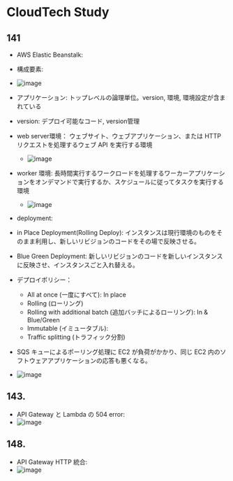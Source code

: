 # CloudTech Study

## 141

- AWS Elastic Beanstalk:
 - 構成要素:
  - ![image](https://github.com/yoshikikasama/network-and-server/assets/61643054/83ca91bd-2654-4f48-a9f3-2f36c536f1ae)
  - アプリケーション: トップレベルの論理単位。version, 環境, 環境設定が含まれている
  - version: デプロイ可能なコード, version管理
  - web server環境： ウェブサイト、ウェブアプリケーション、または HTTP リクエストを処理するウェブ API を実行する環境
    - ![image](https://github.com/yoshikikasama/network-and-server/assets/61643054/9d35538c-1c71-4f02-8685-577782baac2e)
  - worker 環境: 長時間実行するワークロードを処理するワーカーアプリケーションをオンデマンドで実行するか、スケジュールに従ってタスクを実行する環境
    - ![image](https://github.com/yoshikikasama/network-and-server/assets/61643054/c6a6b30d-dc83-41ad-abff-d0b46fdbc58b)
  - deployment:
   - in Place Deployment(Rolling Deploy): インスタンスは現行環境のものをそのまま利用し、新しいリビジョンのコードをその場で反映させる。
   - Blue Green Deployment: 新しいリビジョンのコードを新しいインスタンスに反映させ、インスタンスごと入れ替える。
  - デプロイポリシー：
    - All at once (一度にすべて): In place
    - Rolling (ローリング)
    - Rolling with additional batch (追加バッチによるローリング): In & Blue/Green
    - Immutable (イミュータブル): 
    - Traffic splitting (トラフィック分割)

- SQS キューによるポーリング処理に EC2 が負荷がかかり、同じ EC2 内のソフトウェアアプリケーションの応答も悪くなる。
- ![image](https://github.com/yoshikikasama/network-and-server/assets/61643054/21a9820a-09f9-425e-92d8-4102a0b2fcd4)


  
  
  

## 143.

- API Gateway と Lambda の 504 error:
- ![image](https://github.com/yoshikikasama/network-and-server/assets/61643054/a5637603-ad7a-4894-8624-9d128e815b7a)

## 148.

- API Gateway HTTP 統合:
- ![image](https://github.com/yoshikikasama/network-and-server/assets/61643054/96b9d535-a1e5-4c9a-acfb-660fadcc5426)
